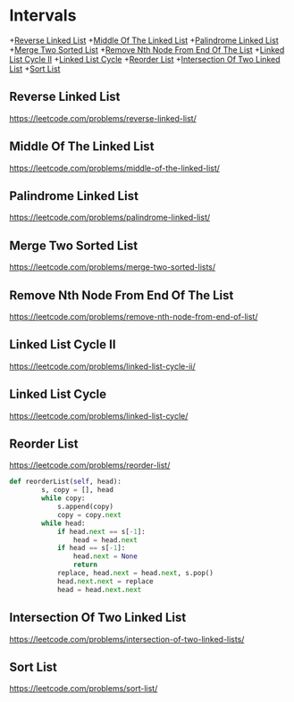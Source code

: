 # Intervals

+[Reverse Linked List](#reverse-linked-list)
+[Middle Of The Linked List](#middle-of-the-linked-list)
+[Palindrome Linked List](#palindrome-linked-list)
+[Merge Two Sorted List](#merge-two-sorted-list)
+[Remove Nth Node From End Of The List](#remove-nth-node-from-end-of-the-list)
+[Linked List Cycle II](#linked-list-cycle-ii)
+[Linked List Cycle](#linked-list-cycle)
+[Reorder List](#reorder-list)
+[Intersection Of Two Linked List](#intersection-of-two-linked-list)
+[Sort List](#sort-list)

## Reverse Linked List

https://leetcode.com/problems/reverse-linked-list/

## Middle Of The Linked List

https://leetcode.com/problems/middle-of-the-linked-list/

## Palindrome Linked List

https://leetcode.com/problems/palindrome-linked-list/

## Merge Two Sorted List

https://leetcode.com/problems/merge-two-sorted-lists/

## Remove Nth Node From End Of The List

https://leetcode.com/problems/remove-nth-node-from-end-of-list/

## Linked List Cycle II

https://leetcode.com/problems/linked-list-cycle-ii/

## Linked List Cycle 

https://leetcode.com/problems/linked-list-cycle/

## Reorder List

https://leetcode.com/problems/reorder-list/

```python
def reorderList(self, head):
        s, copy = [], head
        while copy:
            s.append(copy)
            copy = copy.next
        while head:
            if head.next == s[-1]:
                head = head.next
            if head == s[-1]:
                head.next = None
                return
            replace, head.next = head.next, s.pop()
            head.next.next = replace
            head = head.next.next

```

## Intersection Of Two Linked List

https://leetcode.com/problems/intersection-of-two-linked-lists/

## Sort List

https://leetcode.com/problems/sort-list/
